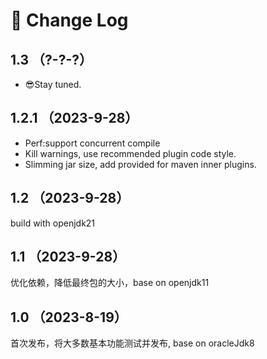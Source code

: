 # 📒 Change  Log

##  1.3 （?-?-?）

- 😎Stay tuned.

## 1.2.1 （2023-9-28）

- Perf:support concurrent compile
- Kill warnings, use recommended plugin code style.
- Slimming jar size, add provided for maven inner plugins.

## 1.2 （2023-9-28）

build with openjdk21

## 1.1 （2023-9-28）

优化依赖，降低最终包的大小，base on openjdk11

## 1.0 （2023-8-19）

首次发布，将大多数基本功能测试并发布, base on oracleJdk8
